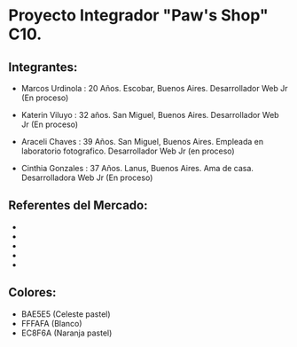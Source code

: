# Proyecto Integrador "Paw's Shop" C10.

## Integrantes:

- Marcos Urdinola :  20  Años. Escobar, Buenos Aires.  Desarrollador Web Jr (En proceso)

- Katerin Viluyo : 32 años. San Miguel, Buenos Aires.  Desarrollador Web Jr (En proceso)

- Araceli Chaves : 39 Años. San Miguel, Buenos Aires. Empleada en laboratorio fotografico. Desarrollador Web Jr (en proceso)

- Cinthia Gonzales : 37 Años. Lanus, Buenos Aires. Ama de casa. Desarrolladora Web Jr (En proceso)

## Referentes del Mercado:
-
-
-
-
-


## Colores:
- BAE5E5 (Celeste pastel)
- FFFAFA (Blanco)
- EC8F6A (Naranja pastel)
